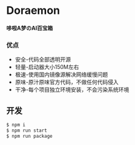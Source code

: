 # Doraemon

**哆啦A梦のAI百宝箱**

### 优点

- 安全-代码全部透明开源
- 轻量-启动器大小150M左右
- 极速-使用国内镜像源解决网络缓慢问题
- 原味-原汁原味官方代码，不做任何代码侵入
- 干净-每个项目独立环境安装，不会污染系统环境

## 开发

```bash
$ npm i
$ npm run start
$ npm run package
```
